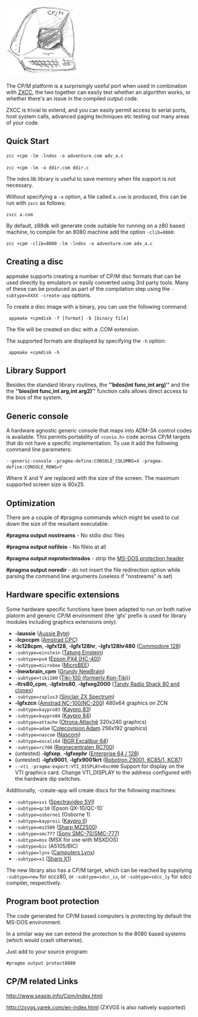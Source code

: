 
![](images/platform/cpm.jpg)


The CP/M platform is a surprisingly useful port when used in combination with [ZXCC](https://www.seasip.info/Unix/Zxcc/), the two together can easily test whether an algorithm works, or whether there's an issue in the compiled output code.

ZXCC is trivial to extend, and you can easily permit access to serial ports, host system calls, advanced paging techniques etc testing out many areas of your code.

##  Quick Start 
	
	zcc +cpm -lm -lndos -o adventure.com adv_a.c

	zcc +cpm -lm -o ddir.com ddir.c


The ndos.lib library is useful to save memory when file support is not necessary. 

Without specifying a `-o` option, a file called `a.com` is produced, this can be run with `zxcc` as follows:

	zxcc a.com

By default, z88dk will generate code suitable for running on a z80 based machine, to compile for an 8080 machine add the option `-clib=8080`:

	zcc +cpm -clib=8080 -lm -lndos -o adventure.com adv_a.c

## Creating a disc

appmake supports creating a number of CP/M disc formats that can be used directly by emulators or easily converted using 3rd party tools. Many of these can be produced as part of the compilation step using the `-subtype=XXXX -create-app` options.

To create a disc image with a binary, you can use the following command:

     appmake +cpmdisk -f [format] -b [binary file]

The file will be created on disc with a .COM extension.

The supported formats are displayed by specifying the `-h` option:

     appmake +cpmdisk -h



## Library Support

Besides the standard library routines, the **''bdos(int func,int arg)''** and the the **''bios(int func,int arg,int arg2)''** function calls allows direct access to the bios of the system.

## Generic console

A hardware agnostic generic console that maps into ADM-3A control codes is available. This permits portability of `<conio.h>` code across CP/M targets that do not have a specific implementation. To use it add the following command line parameters:

    --generic-console -pragma-define:CONSOLE_COLUMNS=X -pragma-define:CONSOLE_ROWS=Y

Where X and Y are replaced with the size of the screen. The maximum supported screen size is 80x25.

## Optimization

There are a couple of #pragma commands which might be used to cut down the size of the resultant executable:

**#pragma output nostreams**      - No stdio disc files

**#pragma output nofileio**       - No fileio at all

**#pragma output noprotectmsdos** - strip the [MS-DOS protection header](platform/cpm#program_boot_protection)

**#pragma output noredir**        - do not insert the file redirection option while parsing the command line arguments (useless if "nostreams" is set)

## Hardware specific extensions

Some hardware specific functions have been adapted to run on both native platorm and generic CP/M environment (the 'gfx' prefix is used for library modules including graphics extensions only).

* **-laussie** ([Aussie Byte](Platform---Aussie))
* **-lcpccpm** ([Amstrad CPC](Platform---Amstrad-CPC))
* **-lc128cpm**, **-lgfx128**, **-lgfx128hr**, **-lgfx128hr480** ([Commodore 128](Platform---Commodore-c128))
* `-subtype=einstein` ([Tatung Einstein](Platform---Tatung-Einstein))
* `-subtype=px4` ([Epson PX4 (HC-40)](Platform---Epson-px4))
* `-subtype=microbee` ([MicroBEE](Platform---Microbee))
* **-lnewbrain_cpm** ([Grundy NewBrain](Platform---Grundy-Newbrain))
* `-subtype=tiki100` ([Tiki-100 (formerly Kon-Tiki)](Platform---Tiki100))
* **-ltrs80_cpm**, **-lgfxtrs80**, **-lgfxeg2000** ([Tandy Radio Shack 80 and clones](Platform---TRS80))
* `-subtype=zxplus3` ([Sinclair ZX Spectrum](Platform---Sinclair-ZX-Spectrum))
* **-lgfxzcn** ([Amstrad NC-100/NC-200](Platform---Amstrad-NC)) 480x64 graphics on ZCN
* `-subtype=kaypro83` ([Kaypro 83](Platform---Kaypro)) 
* `-subtype=kaypro84` ([Kaypro 84](Platform---Kaypro))
* `-subtype=attache` ([Otrona Attachè](Platform---Otrona) 320x240 graphics)
* `-subtype=adam` ([Colecovision Adam](Platform--Colecovision-Adam) 256x192 graphics)
* `-subtype=nascom` ([Nascom](Platform---Nascom))
* `-subtype=excali64` ([BGR Excalibur 64](Platform---Excalibur64))
* `-subtype=rc700` ([Regnecentralen RC700](Platform-Regnecentralen-RC700))
* (untested) **-lgfxep**, **-lgfxephr** ([Enterprise 64 / 128](Platform---Enterprise64))
* (untested) **-lgfx9001**, **-lgfx9001krt** ([Robotron Z9001, KC85/1, KC87](Platform---Robotron-Z9001))
* `--vti -pragma-export:VTI_DISPLAY=0xc000` Support for display on the VTI graphics card. Change VTI_DISPLAY to the address configured with the hardware dip switches.

Additionally, -create-app will create discs for the following machines:

* `-subtype=svi` ([Spectravideo SVI](Platform---Spectravideo))
* `-subtype=qc10` (Epson QX-10/QC-10`
* `-subtype=osborne1` (Osborne 1)
* `-subtype=kayproii` ([Kaypro II](Platform---Kaypro))
* `-subtype=mz2500` ([Sharp MZ2500](Platform---Sharp-MZ2500))
* `-subtype=smc777` ([Sony SMC-70/SMC-777](Platform---SMC-777))
* `-subtype=msx` (MSX for use with MSXDOS)
* `-subtype=bic` (A5105/BIC)
* `-subtype=lynx` ([Camputers Lynx](Platform---Camputers-Lynx))
* `-subtype=x1` ([Sharp X1](Platform---Sharp-X1))

The new library also has a CP/M target, which can be reached by supplying `-subtype=new` for sccz80, or `-subtype=sdcc_ix`, or `-subtype=sdcc_iy` for sdcc compiler, respectively.

## Program boot protection

The code generated for CP/M based computers is protecting by default the MS-DOS environment.

In a similar way we can extend the protection to the 8080 based systems (which would crash otherwise).

Just add to your source program:


    #pragma output protect8080


## CP/M related Links

http://www.seasip.info/Cpm/index.html

http://zxvgs.yarek.com/en-index.html   (ZXVGS is also natively supported)